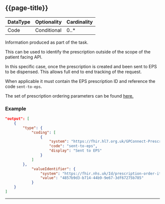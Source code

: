 ## {{page-title}}

<table data-responsive class="nhsd-!t-margin-bottom-6">
    <thead>
        <tr>
            <th data-no-sort>DataType</th>
            <th data-no-sort>Optionality</th>
            <th data-no-sort>Cardinality</th>
        </tr>
    </thead>
    <tbody>
      <tr>
        <td>Code</td>
        <td>Conditional</td>
        <td>0..*</td>
      </tr>
    </tbody>
</table>

Information produced as part of the task.

This can be used to identify the prescription outside of the scope of the patient facing API. 

In this specific case, once the prescription is created and been sent to EPS to be dispensed. This allows full end to end tracking of the request.

When applicable it must contain the EPS prescription ID and reference the code `sent-to-eps`.

The set of prescription ordering parameters can be found [here.](https://simplifier.net/gp-connect---direct-care-apis---r4/gpconnect-prescriptionorderingparameters)

### Example
``` json
"output": [
    {
        "type": {
            "coding": [
                {
                    "system": "https://fhir.hl7.org.uk/GPConnect-PrescriptionOrderingParameters",
                    "code": "sent-to-eps",
                    "display": "Sent to EPS"
                }
            ]
        },
            "valueIdentifier": {
                "system": "https://fhir.nhs.uk/Id/prescription-order-item-number",
                "value": "4857b9d3-b714-44b9-9e67-3df67275b785"
            }
    }
]
```

---